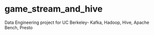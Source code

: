 # game_stream_and_hive
Data Engineering project for UC Berkeley- Kafka, Hadoop, Hive, Apache Bench, Presto
